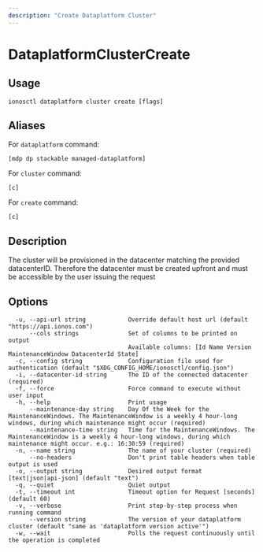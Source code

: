 ```yaml
---
description: "Create Dataplatform Cluster"
---
```


# DataplatformClusterCreate

## Usage

```text
ionosctl dataplatform cluster create [flags]
```

## Aliases

For `dataplatform` command:

```text
[mdp dp stackable managed-dataplatform]
```

For `cluster` command:

```text
[c]
```

For `create` command:

```text
[c]
```

## Description

The cluster will be provisioned in the datacenter matching the provided datacenterID. Therefore the datacenter must be created upfront and must be accessible by the user issuing the request

## Options

```text
  -u, --api-url string            Override default host url (default "https://api.ionos.com")
      --cols strings              Set of columns to be printed on output 
                                  Available columns: [Id Name Version MaintenanceWindow DatacenterId State]
  -c, --config string             Configuration file used for authentication (default "$XDG_CONFIG_HOME/ionosctl/config.json")
  -i, --datacenter-id string      The ID of the connected datacenter (required)
  -f, --force                     Force command to execute without user input
  -h, --help                      Print usage
      --maintenance-day string    Day Of the Week for the MaintenanceWindows. The MaintenanceWindow is a weekly 4 hour-long windows, during which maintenance might occur (required)
      --maintenance-time string   Time for the MaintenanceWindows. The MaintenanceWindow is a weekly 4 hour-long windows, during which maintenance might occur. e.g.: 16:30:59 (required)
  -n, --name string               The name of your cluster (required)
      --no-headers                Don't print table headers when table output is used
  -o, --output string             Desired output format [text|json|api-json] (default "text")
  -q, --quiet                     Quiet output
  -t, --timeout int               Timeout option for Request [seconds] (default 60)
  -v, --verbose                   Print step-by-step process when running command
      --version string            The version of your dataplatform cluster (default "same as 'dataplatform version active'")
  -w, --wait                      Polls the request continuously until the operation is completed
```

